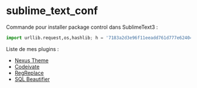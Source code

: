 sublime_text_conf
=================

Commande pour installer package control dans SublimeText3 :
```python
import urllib.request,os,hashlib; h = '7183a2d3e96f11eeadd761d777e62404' + 'e330c659d4bb41d3bdf022e94cab3cd0'; pf = 'Package Control.sublime-package'; ipp = sublime.installed_packages_path(); urllib.request.install_opener( urllib.request.build_opener( urllib.request.ProxyHandler()) ); by = urllib.request.urlopen( 'http://sublime.wbond.net/' + pf.replace(' ', '%20')).read(); dh = hashlib.sha256(by).hexdigest(); print('Error validating download (got %s instead of %s), please try manual install' % (dh, h)) if dh != h else open(os.path.join( ipp, pf), 'wb' ).write(by)
```

Liste de mes plugins :
- [Nexus Theme](https://github.com/EleazarCrusader/nexus-theme) 
- [Codeivate](https://github.com/codeivate/codeivate-st)
- [RegReplace](https://github.com/facelessuser/RegReplace)
- [SQL Beautifier](https://github.com/zsong/SqlBeautifier)

